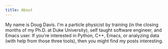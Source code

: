 ```yaml
---
title: About
---
```


My name is Doug Davis. I'm a particle physicist by training (in the
closing months of my Ph.D. at Duke University), self taught software
engineer, and Emacs user. If you're interested in Python, C++, Emacs,
or analyzing data (with help from those three tools), then you might
find my posts interesting.
